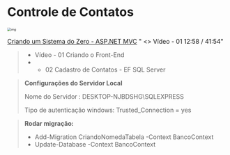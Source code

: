 #                                                                             Controle de Contatos

<img src="https://i.ytimg.com/vi/-v0sfER0po8/hqdefault.jpg?sqp=-oaymwEXCNACELwBSFryq4qpAwkIARUAAIhCGAE=&rs=AOn4CLB7470gPBAq6z0burrSlQ7OJeDeew" alt="img" style="zoom: 50%;" />

 [Criando um Sistema do Zero - ASP.NET MVC](https://www.youtube.com/watch?v=-v0sfER0po8&list=PLJ0IKu7KZpCQKdwRbU7HfXW3raImmghWZ) " <> Vídeo - 01 12:58 / 41:54"

> - Vídeo - 01 Criando o Front-End
> - - 02 Cadastro de Contatos - EF SQL Server

> **Configurações do Servidor Local**
>
> Nome do Servidor : DESKTOP-NJBDSHG\\SQLEXPRESS
>
> Tipo de autenticação windows: Trusted_Connection = yes

> **Rodar migração:**
>
> - Add-Migration CriandoNomedaTabela -Context BancoContext 
> -  Update-Database -Context BancoContext

